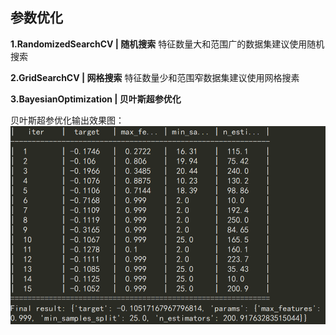 ## 参数优化

**1.RandomizedSearchCV | 随机搜索**
特征数量大和范围广的数据集建议使用随机搜索

**2.GridSearchCV | 网格搜索**
特征数量少和范围窄数据集建议使用网格搜素

**3.BayesianOptimization | 贝叶斯超参优化**

贝叶斯超参优化输出效果图：
<img src="https://github.com/jm199504/Other-Notes/blob/master/Parameter-Optimization/images/1.png">
